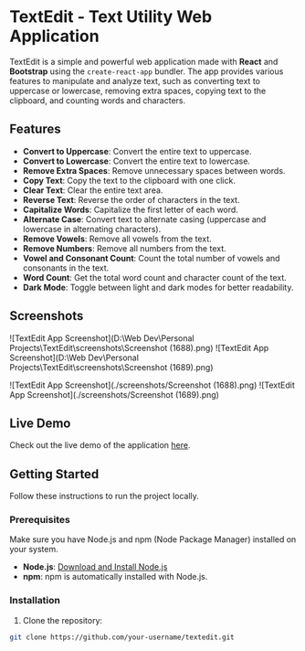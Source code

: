 # TextEdit - Text Utility Web Application

TextEdit is a simple and powerful web application made with **React** and **Bootstrap** using the `create-react-app` bundler. The app provides various features to manipulate and analyze text, such as converting text to uppercase or lowercase, removing extra spaces, copying text to the clipboard, and counting words and characters.

## Features

- **Convert to Uppercase**: Convert the entire text to uppercase.
- **Convert to Lowercase**: Convert the entire text to lowercase.
- **Remove Extra Spaces**: Remove unnecessary spaces between words.
- **Copy Text**: Copy the text to the clipboard with one click.
- **Clear Text**: Clear the entire text area.
- **Reverse Text**: Reverse the order of characters in the text.
- **Capitalize Words**: Capitalize the first letter of each word.
- **Alternate Case**: Convert text to alternate casing (uppercase and lowercase in alternating characters).
- **Remove Vowels**: Remove all vowels from the text.
- **Remove Numbers**: Remove all numbers from the text.
- **Vowel and Consonant Count**: Count the total number of vowels and consonants in the text.
- **Word Count**: Get the total word count and character count of the text.
- **Dark Mode**: Toggle between light and dark modes for better readability.

## Screenshots

![TextEdit App Screenshot](D:\Web Dev\Personal Projects\TextEdit\screenshots\Screenshot (1688).png)
![TextEdit App Screenshot](D:\Web Dev\Personal Projects\TextEdit\screenshots\Screenshot (1689).png)


![TextEdit App Screenshot](./screenshots/Screenshot (1688).png)
![TextEdit App Screenshot](./screenshots/Screenshot (1689).png)

## Live Demo

Check out the live demo of the application [here](https://your-live-demo-link.com).

## Getting Started

Follow these instructions to run the project locally.

### Prerequisites

Make sure you have Node.js and npm (Node Package Manager) installed on your system.

- **Node.js**: [Download and Install Node.js](https://nodejs.org/)
- **npm**: npm is automatically installed with Node.js.

### Installation

1. Clone the repository:

```bash
git clone https://github.com/your-username/textedit.git
